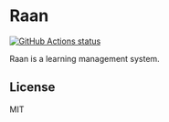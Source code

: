 # Raan

[![GitHub Actions status](https://github.com/bizen241/raan/workflows/Main/badge.svg)](https://github.com/bizen241/raan)

Raan is a learning management system.

## License

MIT
